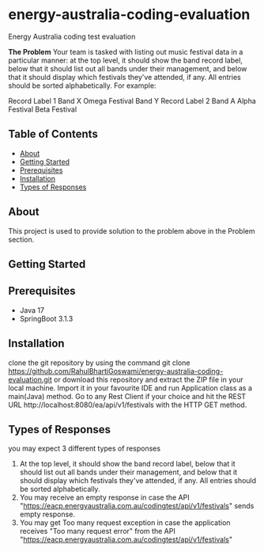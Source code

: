 # energy-australia-coding-evaluation
Energy Australia coding test evaluation

**The Problem**
Your team is tasked with listing out music festival data in a particular manner: at the top level, it should show the band record label, below that it should list out all bands under their management, and below that it should display which festivals they've attended, if any. All entries should be sorted alphabetically.
For example:

Record Label 1
Band X
Omega Festival
Band Y
Record Label 2
Band A
Alpha Festival
Beta Festival

## Table of Contents

- [About](#about)
- [Getting Started](#getting-started)
- [Prerequisites](#prerequisites)
- [Installation](#installation)
- [Types of Responses](#types-of-responses)



## About
This project is used to provide solution to the problem above in the Problem section.

## Getting Started

## Prerequisites
- Java 17
- SpringBoot 3.1.3

## Installation
clone the git repository by using the command 
git clone https://github.com/RahulBhartiGoswami/energy-australia-coding-evaluation.git
or download this repository and extract the ZIP file in your local machine. Import it in your favourite IDE and run Application class as a main(Java) method.
Go to any Rest Client if your choice and hit the REST URL http://localhost:8080/ea/api/v1/festivals with the HTTP GET method.

## Types of Responses
you may expect 3 different types of responses
1) At the top level, it should show the band record label, below that it should list out all bands under their management, and below that it should display which festivals they've attended, if any. All entries should be sorted alphabetically.
2) You may receive an empty response in case the API "https://eacp.energyaustralia.com.au/codingtest/api/v1/festivals" sends empty response.
3) You may get Too many request exception in case the application receives "Too many request error" from the API "https://eacp.energyaustralia.com.au/codingtest/api/v1/festivals"
  
